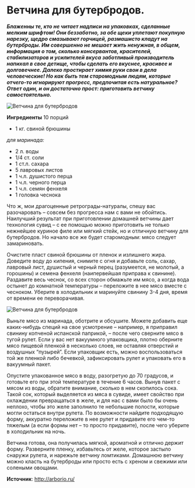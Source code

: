 # Ветчина для бутербродов.

_**Блаженны те, кто не читает надписи на упаковках, сделанные мелким шрифтом! Они беззаботно, за обе щеки уплетают покупную нарезку, щедро смазывают горчицей, размашисто кладут на бутерброды. Им совершенно не мешает жить ненужная, в общем, информация о том, сколько консервантов, красителей, стабилизаторов и усилителей вкуса заботливый производитель напихал в свое детище, чтобы сделать его вкуснее, красивее и долговечнее. Далеко простирает химия руки свои в дела человеческие! Но как быть тем старомодным людям, которые отчего-то игнорируют прогресс, предпочитая есть натуральное? Ответ один, и он достаточно прост: приготовить ветчину самостоятельно.**_

![Ветчина для бутербродов](/images/Kulinar/Myaso/pork-ham_01.jpg 'Ветчина для бутербродов')

**Ингредиенты**
10 порций

- 1 кг. свиной брюшины

_для маринада:_

- 2 л. воды
- 1/4 ст. соли
- 1 ст.л. сахара
- 5 лавровых листов
- 1 ч.л. душистого перца
- 1 ч.л. черного перца
- 1 ч.л. семян фенхеля
- 1 головка чеснока

Что ж, мои драгоценные ретрограды-натуралы, спешу вас разочаровать – совсем без прогресса нам с вами не обойтись. Наилучший результат при приготовлении домашней ветчины дает технология сувид – с ее помощью можно приготовить не только нежнейшее куриное филе или мягкий стейк, но и отличную ветчину для бутербродов. Но начало все же будет старомодным: мясо следует замариновать.

Очистите пласт свиной брюшины от пленок и излишнего жира. Доведите воду до кипения, снимите с огня и добавьте соль, сахар, лавровый лист, душистый и черный перец  (разумеется, не молотый, а горошины) и семена фенхеля (наипервейшая приправа к свинине). Раздавите весь чеснок, со всех сторон обмажьте им мясо, а когда вода остынет до комнатной температуры – переложите в нее мясо вместе с чесноком. Уберите в холодильник и маринуйте свинину 3-4 дня, время от времени ее переворачивая.

![Ветчина для бутербродов](/images/Kulinar/Myaso/pork-ham_02.jpg 'Ветчина для бутербродов')

Выньте мясо из маринада, оботрите и обсушите. Можете добавить еще каких-нибудь специй на свое усмотрение – например, я приправил свинину копченой испанской паприкой, – после чего сверните мясо в тугой рулет. Если у вас нет вакуумного упаковщика, плотно оберните мясо пищевой пленкой в несколько слоев, не оставляя отверстий и воздушных “пузырей”. Если упаковщик есть, можно воспользоваться той же пленкой либо бечевкой, зафиксировать рулет и упаковать его в вакуумный пакет.

Опустите упакованное мясо в воду, разогретую до 70 градусов, и готовьте его при этой температуре в течение 6 часов. Вынув пакет с мясом из воды, обратите внимание, сколько в нем скопилось сока. Такой сок, который выделяется из мяса в сувиде, имеет свойство при охлаждении превращаться в желе, и для нас с вами было бы очень неплохо, чтобы это желе заполнило те небольшие полости, которые могли остаться внутри рулета. По возможности найдите подходящую форму, аккуратно переложите в нее рулет и придавите его чем-то тяжелым (а если формы нет – то просто придавите), после чего уберите в холодильник на ночь.

Ветчина готова, она получилась мягкой, ароматной и отлично держит форму. Разверните пленку, избавьтесь от желе, которое застыло снаружи рулета, и нарежьте ветчину ломтиками. Домашнюю ветчину можно класть на бутерброды или просто есть с хреном и свежими или солеными овощами.

**Источник**: http://arborio.ru/
